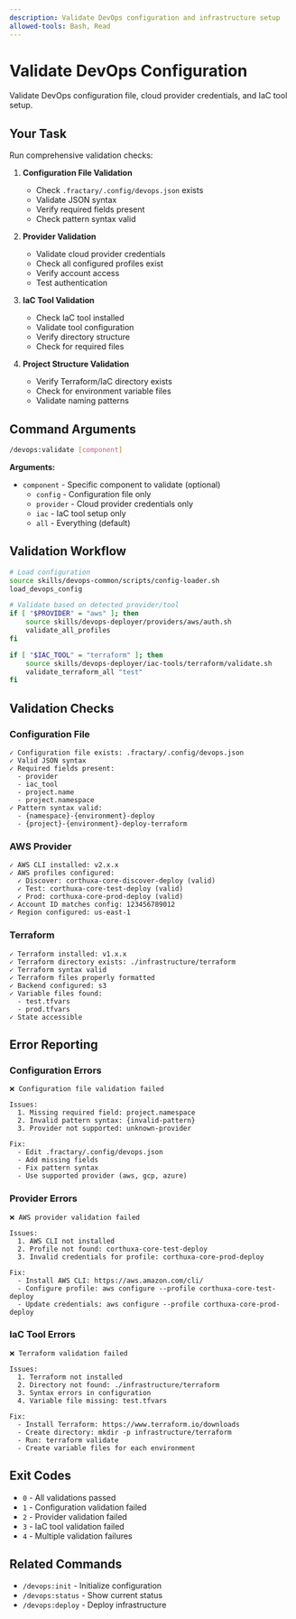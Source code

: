 ```yaml
---
description: Validate DevOps configuration and infrastructure setup
allowed-tools: Bash, Read
---
```


# Validate DevOps Configuration

Validate DevOps configuration file, cloud provider credentials, and IaC tool setup.

## Your Task

Run comprehensive validation checks:

1. **Configuration File Validation**
   - Check `.fractary/.config/devops.json` exists
   - Validate JSON syntax
   - Verify required fields present
   - Check pattern syntax valid

2. **Provider Validation**
   - Validate cloud provider credentials
   - Check all configured profiles exist
   - Verify account access
   - Test authentication

3. **IaC Tool Validation**
   - Check IaC tool installed
   - Validate tool configuration
   - Verify directory structure
   - Check for required files

4. **Project Structure Validation**
   - Verify Terraform/IaC directory exists
   - Check for environment variable files
   - Validate naming patterns

## Command Arguments

```bash
/devops:validate [component]
```

**Arguments:**
- `component` - Specific component to validate (optional)
  - `config` - Configuration file only
  - `provider` - Cloud provider credentials only
  - `iac` - IaC tool setup only
  - `all` - Everything (default)

## Validation Workflow

```bash
# Load configuration
source skills/devops-common/scripts/config-loader.sh
load_devops_config

# Validate based on detected provider/tool
if [ "$PROVIDER" = "aws" ]; then
    source skills/devops-deployer/providers/aws/auth.sh
    validate_all_profiles
fi

if [ "$IAC_TOOL" = "terraform" ]; then
    source skills/devops-deployer/iac-tools/terraform/validate.sh
    validate_terraform_all "test"
fi
```

## Validation Checks

### Configuration File

```
✓ Configuration file exists: .fractary/.config/devops.json
✓ Valid JSON syntax
✓ Required fields present:
  - provider
  - iac_tool
  - project.name
  - project.namespace
✓ Pattern syntax valid:
  - {namespace}-{environment}-deploy
  - {project}-{environment}-deploy-terraform
```

### AWS Provider

```
✓ AWS CLI installed: v2.x.x
✓ AWS profiles configured:
  ✓ Discover: corthuxa-core-discover-deploy (valid)
  ✓ Test: corthuxa-core-test-deploy (valid)
  ✓ Prod: corthuxa-core-prod-deploy (valid)
✓ Account ID matches config: 123456789012
✓ Region configured: us-east-1
```

### Terraform

```
✓ Terraform installed: v1.x.x
✓ Terraform directory exists: ./infrastructure/terraform
✓ Terraform syntax valid
✓ Terraform files properly formatted
✓ Backend configured: s3
✓ Variable files found:
  - test.tfvars
  - prod.tfvars
✓ State accessible
```

## Error Reporting

### Configuration Errors

```
❌ Configuration file validation failed

Issues:
  1. Missing required field: project.namespace
  2. Invalid pattern syntax: {invalid-pattern}
  3. Provider not supported: unknown-provider

Fix:
  - Edit .fractary/.config/devops.json
  - Add missing fields
  - Fix pattern syntax
  - Use supported provider (aws, gcp, azure)
```

### Provider Errors

```
❌ AWS provider validation failed

Issues:
  1. AWS CLI not installed
  2. Profile not found: corthuxa-core-test-deploy
  3. Invalid credentials for profile: corthuxa-core-prod-deploy

Fix:
  - Install AWS CLI: https://aws.amazon.com/cli/
  - Configure profile: aws configure --profile corthuxa-core-test-deploy
  - Update credentials: aws configure --profile corthuxa-core-prod-deploy
```

### IaC Tool Errors

```
❌ Terraform validation failed

Issues:
  1. Terraform not installed
  2. Directory not found: ./infrastructure/terraform
  3. Syntax errors in configuration
  4. Variable file missing: test.tfvars

Fix:
  - Install Terraform: https://www.terraform.io/downloads
  - Create directory: mkdir -p infrastructure/terraform
  - Run: terraform validate
  - Create variable files for each environment
```

## Exit Codes

- `0` - All validations passed
- `1` - Configuration validation failed
- `2` - Provider validation failed
- `3` - IaC tool validation failed
- `4` - Multiple validation failures

## Related Commands

- `/devops:init` - Initialize configuration
- `/devops:status` - Show current status
- `/devops:deploy` - Deploy infrastructure
